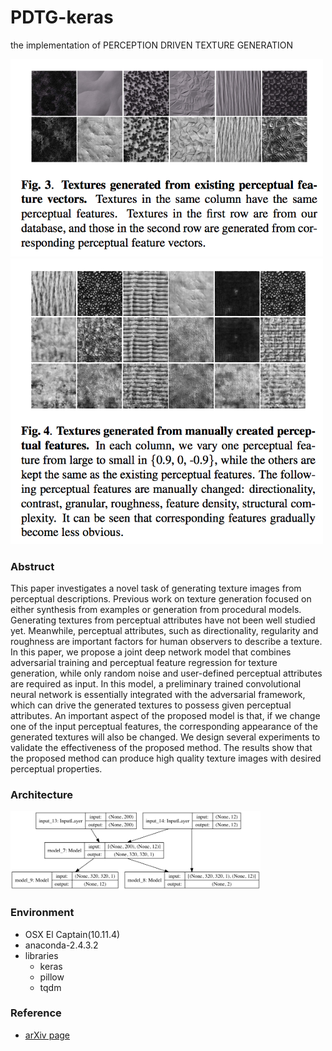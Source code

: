 # PDTG-keras
the implementation of PERCEPTION DRIVEN TEXTURE GENERATION

<img src="./img/1.png" width=500>
<img src="./img/2.png" width=500>

### Abstruct
This paper investigates a novel task of generating texture images from perceptual descriptions. Previous work on texture generation focused on either synthesis from examples or generation from procedural models. Generating textures from perceptual attributes have not been well studied yet. Meanwhile, perceptual attributes, such as directionality, regularity and roughness are important factors for human observers to describe a texture. In this paper, we propose a joint deep network model that combines adversarial training and perceptual feature regression for texture generation, while only random noise and user-defined perceptual attributes are required as input. In this model, a preliminary trained convolutional neural network is essentially integrated with the adversarial framework, which can drive the generated textures to possess given perceptual attributes. An important aspect of the proposed model is that, if we change one of the input perceptual features, the corresponding appearance of the generated textures will also be changed. We design several experiments to validate the effectiveness of the proposed method. The results show that the proposed method can produce high quality texture images with desired perceptual properties.

### Architecture
<img src="./notebook/pdtg.png" width=400>

### Environment
- OSX El Captain(10.11.4)
- anaconda-2.4.3.2
- libraries
  - keras
  - pillow
  - tqdm

### Reference
- [arXiv page](https://arxiv.org/pdf/1703.09784.pdf)
